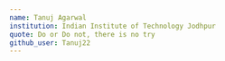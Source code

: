 ```yaml
---
name: Tanuj Agarwal
institution: Indian Institute of Technology Jodhpur
quote: Do or Do not, there is no try 
github_user: Tanuj22
---
```

